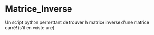 # Matrice_Inverse
Un script python permettant de trouver la matrice inverse d'une matrice carré! (s'il en existe une)
